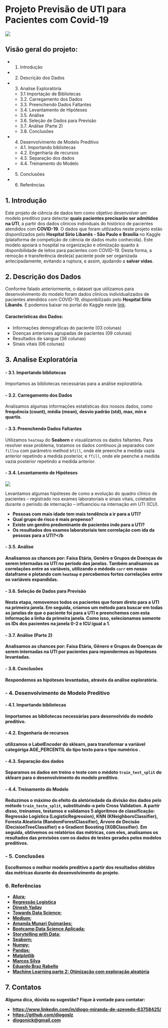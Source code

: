 # Projeto Previsão de UTI para Pacientes com Covid-19
 <img src="https://img.olhardigital.com.br/wp-content/uploads/2019/12/20191219064913-1207x450.jpg">

## Visão geral do projeto:

- 1. Introdução
- 2. Descrição dos Dados
- 3. Analise Exploratória
   - 3.1  Importação de Bibliotecas
   - 3.2. Carregamento dos Dados
   - 3.3. Preenchendo Dados Faltantes
   - 3.4. Levantamento de Hipóteses
   - 3.5. Análise
   - 3.6. Seleção de Dados para Previsão
   - 3.7. Análise (Parte 2)
   - 3.8. Conclusões
- 4. Desenvolvimento de Modelo Preditivo
   - 4.1. Importando bibliotecas
   - 4.2. Engenharia de recursos
   - 4.3. Separação dos dados
   - 4.4. Treinamento do Modelo
- 5. Conclusões
- 6. Referências

## 1. Introdução

Este projeto de ciência de dados tem como objetivo desenvolver um modelo preditivo para detectar<b> quais pacientes precisarão ser admitidos na UTI</b>, a partir dos dados clínicos individuais do histórico de pacientes atendidos com <b>COVID-19</b>. O dados que foram utilizados neste projeto estão disponilizados pelo <b>Hospital Sírio Libanês - São Paulo e Brasília</b> no Kaggle (plataforma de competição de ciência de dados muito conhecida). Este modelo apoiará o hospital na organização e otimização quanto à disponibilidade de leitos para pacientes com COVID-19. Desta forma, a remoção e transferência deste(a) paciente pode ser organizada antecipadamente, evitando a ruptura, e assim, ajudando a <b>salvar vidas</b>.

## 2. Descrição dos Dados

Conforme falado anteriormente, o dataset que utilizamos para desenvolvimento do modelo foram dados clinícos individualizados de pacientes atendidos com COVID-19, disponbilizado pelo <b>Hospital Sírio Libanês</b>. E podemos baixar no portal do Kaggle neste [link](https://www.kaggle.com/S%C3%ADrio-Libanes/covid19).

#### <b>Características dos Dados:</b>

- Informações demográficas do paciente (03 colunas)
- Doenças anteriores agrupadas de pacientes (09 colunas)
- Resultados de sangue (36 colunas)
- Sinais vitais (06 colunas)

## 3. Analise Exploratória
   #### - 3.1. Importando bibliotecas
 
 Importamos as bibliotecas necessárias para a análise exploratória.
 
   #### - 3.2. Carregamento dos Dados
Analisamos  algumas informações estatísticas dos nossos dados, como <b> frequência (count), média (mean), desvio padrão (std), max, min e quartis</b>.

   #### - 3.3. Preenchendo Dados Faltantes
   
Utilizamos   ```heatmap``` do <b>Seaborn</b> e visualizamos os dados faltantes. Para resolver esse problema,  tratamos os dados contínuos já separados com `fillna` com   parâmetro method `bfill`, onde ele preenche a medida vazia anterior repetindo a medida posterior, e `ffill`, onde ele peenche a medida vazia posterior repetindo a medida anterior.
   
   #### - 3.4. Levantamento de Hipóteses
   
   <img src="https://media1.tenor.com/images/4c6187594727c6937f0ed9c4cbaf7249/tenor.gif?itemid=8949118">
   
Levantamos  algumas hipóteses de como a evolução do quadro clínico de pacientes – registrado nos exames laboratoriais e sinais vitais, coletados durante o período de    internação – influenciou na internação em UTI (ICU).

   - <b>Pessoas com mais idade tem mais tendência a ir para a UTI?</b>
   - <b>Qual grupo de risco é mais propenso?</b>
   - <b>Existe um genêro predominante de pacientes indo para a UTI?</b>
   - <b>Os resultados dos exames laboratoriais tem correlação com ida da pessoas para a UTI?</b
 
   #### - 3.5. Análise
 
 Analisamos as chances por: Faixa Etária, Genêro e Grupos de Doenças de serem internadas na UTI no período das janelas.
 Também analisamos as correlações entre as variáveis, utilizando o médodo `corr` em nosso dataframe e plotando com `heatmap` e percebemos fortes correlações entre os variáveis expandidas.
 
   #### - 3.6. Seleção de Dados para Previsão

Nesta etapa, removemos todos os pacientes que foram direto para a UTI na primeira janela. Em seguida, criamos um método para buscar em todas as janelas de que o paciente foi para a UTI e preenchemos com esta informação a linha da primeira janela. Como isso, selecionamos somente os IDs dos pacientes na janela 0-2 e ICU igual a 1.
 
   #### - 3.7. Análise (Parte 2)
 
 Analisamos as chances por: Faixa Etária, Gênero e Grupos de Doenças de serem internadas na UTI por pacientes para repondermos as hipoteses levantadas.
 
   #### - 3.8. Conclusões
 
 Respondemos as hipóteses levantadas, através da análise exploratória.
 
### - 4. Desenvolvimento de Modelo Preditivo
   #### - 4.1. Importando bibliotecas
 
 Importamos as bibliotecas necessárias para desenvolvido do modelo preditivo.
 
   #### - 4.2. Engenharia de recursos
 
 utilizamos o LabelEncoder do sklearn, para transformar a variável categóriga AGE_PERCENTIL do tipo texto para o tipo numérico .
 
   #### - 4.3. Separação dos dados
 
 Separamos os dados em treino e teste com o médoto `train_test_split` do sklearn para o desenvolvimento do modelo preditivo.
 
   #### - 4.4. Treinamento do Modelo

Reduzimos o máximo do efeito da aletóriedade da divisão dos dados pelo método `train_teste_split`, substituindo-o pelo Cross Validation. A partir disso, treinamos, testamos e validamos 5 algoritmos de classificação: Regressão Logística (LogisticRegression), KNN (KNeighborsClassifier), Foresta Aleatória (RandomForestClassifier), Árvore de Decisão (DecisionTreeClassifier) e o Gradient Boosting (XGBClassifier). Em seguida, obtivemos os relatórios das métricas, com eles, analisamos os resultados das previsões com os dados de testes gerados pelos modelos preditivos. 
 
### - 5. Conclusões
 
 Escolhemos o melhor modelo preditivo a partir dos resultados obtidos das métricas durante do desenvolvimento do projeto.
 
### 6. Referências
 
- [Alura](https://www.alura.com.br/);
- [Regressão Logística](https://matheusfacure.github.io/2017/02/25/regr-log/)
- [Dinesh Yadav](https://towardsdatascience.com/categorical-encoding-using-label-encoding-and-one-hot-encoder-911ef77fb5bd)
- [Towards Data Science](https://towardsdatascience.com);
- [Medium](https://medium.com/);
- [Amanda Munari Guimarães](https://medium.com/omixdata/estat%C3%ADstica-an%C3%A1lise-de-correla%C3%A7%C3%A3o-usando-python-e-r-d68611511b5a);
- [Bootcamp Data Science Aplicada](https://www.alura.com.br/bootcamp/data-science-aplicada/matriculas-abertas);
- [Storytelling with Data](https://www.storytellingwithdata.com/);
- [Seaborn](https://seaborn.pydata.org/);
- [Numpy](https://numpy.org/);
- [Pandas](https://pandas.pydata.org/);
- [Matplotlib](https://matplotlib.org/)
- [Marcos Silva](https://medium.com/data-hackers/matriz-de-confus%C3%A3o-e-auc-roc-f7e446dca107)
- [Eduardo Braz Rabello](https://medium.com/@edubrazrabello/cross-validation-avaliando-seu-modelo-de-machine-learning-1fb70df15b78)
- [Machine Learning parte 2: Otimização com exploração aleatória](https://www.alura.com.br/conteudo/machine-learning-otimizacao-com-exploracao-aleatoria?gclid=CjwKCAjw3riIBhAwEiwAzD3Tic0g7xBSK5NKLAFrQhfocCewKdZ9uVx3m3TrjvUkfHlc2SjcsoVEMRoCVTAQAvD_BwE)
 
 ## 7. Contatos
 
 Alguma dica, dúvida ou sugestão? Fique à vontade para contatar:

- https://www.linkedin.com/in/diogo-miranda-de-azevedo-63758425/
- https://github.com/diogoslz
- diogonick@gmail.com
